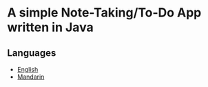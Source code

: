 # A simple Note-Taking/To-Do App written in Java

## Languages

- [English](./duevdy/docs/en/Readme.md)
- [Mandarin](./duevdy/docs/zh/Readme.md)
